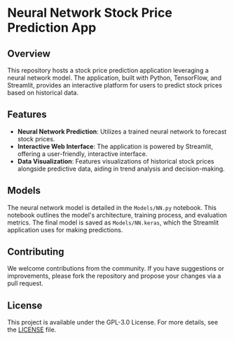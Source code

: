 # Neural Network Stock Price Prediction App

## Overview

This repository hosts a stock price prediction application leveraging a neural network model. The application, built with Python, TensorFlow, and Streamlit, provides an interactive platform for users to predict stock prices based on historical data.

## Features

- **Neural Network Prediction**: Utilizes a trained neural network to forecast stock prices.
- **Interactive Web Interface**: The application is powered by Streamlit, offering a user-friendly, interactive interface.
- **Data Visualization**: Features visualizations of historical stock prices alongside predictive data, aiding in trend analysis and decision-making.

## Models

The neural network model is detailed in the `Models/NN.py` notebook. This notebook outlines the model's architecture, training process, and evaluation metrics. The final model is saved as `Models/NN.keras`, which the Streamlit application uses for making predictions.

## Contributing

We welcome contributions from the community. If you have suggestions or improvements, please fork the repository and propose your changes via a pull request.

## License

This project is available under the  GPL-3.0 License. For more details, see the [LICENSE](LICENSE) file.
